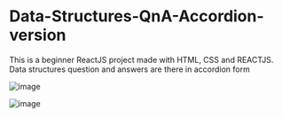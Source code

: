 # Data-Structures-QnA-Accordion-version
This is a beginner ReactJS project made with HTML, CSS and REACTJS.  Data structures  question and answers are there in accordion form

![image](https://user-images.githubusercontent.com/43779438/122634957-c298da80-d0fe-11eb-8f52-74333bf903d8.png)

![image](https://user-images.githubusercontent.com/43779438/122634967-cfb5c980-d0fe-11eb-86f5-f728d20b9fb8.png)

